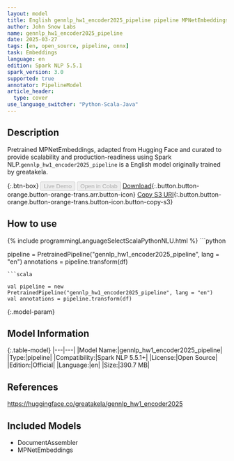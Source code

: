 ```yaml
---
layout: model
title: English gennlp_hw1_encoder2025_pipeline pipeline MPNetEmbeddings from greatakela
author: John Snow Labs
name: gennlp_hw1_encoder2025_pipeline
date: 2025-03-27
tags: [en, open_source, pipeline, onnx]
task: Embeddings
language: en
edition: Spark NLP 5.5.1
spark_version: 3.0
supported: true
annotator: PipelineModel
article_header:
  type: cover
use_language_switcher: "Python-Scala-Java"
---
```


## Description

Pretrained MPNetEmbeddings, adapted from Hugging Face and curated to provide scalability and production-readiness using Spark NLP.`gennlp_hw1_encoder2025_pipeline` is a English model originally trained by greatakela.

{:.btn-box}
<button class="button button-orange" disabled>Live Demo</button>
<button class="button button-orange" disabled>Open in Colab</button>
[Download](https://s3.amazonaws.com/auxdata.johnsnowlabs.com/public/models/gennlp_hw1_encoder2025_pipeline_en_5.5.1_3.0_1743118113139.zip){:.button.button-orange.button-orange-trans.arr.button-icon}
[Copy S3 URI](s3://auxdata.johnsnowlabs.com/public/models/gennlp_hw1_encoder2025_pipeline_en_5.5.1_3.0_1743118113139.zip){:.button.button-orange.button-orange-trans.button-icon.button-copy-s3}

## How to use



<div class="tabs-box" markdown="1">
{% include programmingLanguageSelectScalaPythonNLU.html %}
```python

pipeline = PretrainedPipeline("gennlp_hw1_encoder2025_pipeline", lang = "en")
annotations =  pipeline.transform(df)   

```
```scala

val pipeline = new PretrainedPipeline("gennlp_hw1_encoder2025_pipeline", lang = "en")
val annotations = pipeline.transform(df)

```
</div>

{:.model-param}
## Model Information

{:.table-model}
|---|---|
|Model Name:|gennlp_hw1_encoder2025_pipeline|
|Type:|pipeline|
|Compatibility:|Spark NLP 5.5.1+|
|License:|Open Source|
|Edition:|Official|
|Language:|en|
|Size:|390.7 MB|

## References

https://huggingface.co/greatakela/gennlp_hw1_encoder2025

## Included Models

- DocumentAssembler
- MPNetEmbeddings